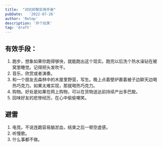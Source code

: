 ```yaml
---
title:  "对抗抑郁实用手册"
pubDate:   '2022-07-26'
author: 'Retep'
description: '开个玩笑'
tag: 'draft'
---
```



## 有效手段：
1. 跑步，想象如果你跑得够快，就能跑出这个现实。跑完以后洗个热水澡钻在被窝里睡觉。记得把头发吹干。
2. 音乐，欣赏或者演奏。
3. 和一个朋友去森林中的木屋里野营，写生。晚上点着壁炉裹着被子边聊天边喝热巧克力。如果太难实现，那就喝热巧克力。
4. 购物。好处是如果在网上购物，可以在货物送达前持续产出多巴胺。
5. 回味好友的悲惨经历，在心中偷偷嘲笑。

## 避雷
1. 电竞。不说连跪容易脑淤血，结束之后一顿空虚感。
3. 听慢歌。
4. 什么事都不做。